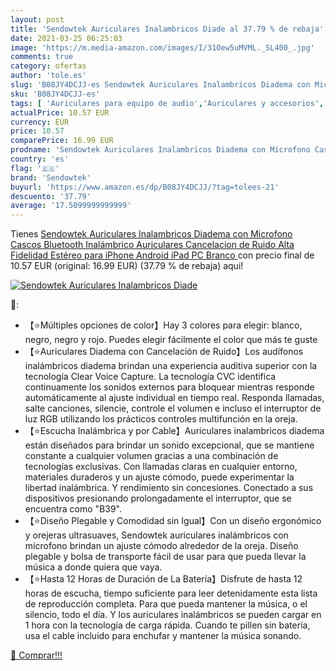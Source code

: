 ```yaml
---
layout: post
title: 'Sendowtek Auriculares Inalambricos Diade al 37.79 % de rebaja'
date: 2021-03-25 06:25:03
image: 'https://m.media-amazon.com/images/I/31Oew5uMVML._SL400_.jpg'
comments: true
category: ofertas
author: 'tole.es'
slug: 'B08JY4DCJJ-es Sendowtek Auriculares Inalambricos Diadema con Microfono...'
sku: 'B08JY4DCJJ-es'
tags: [ 'Auriculares para equipo de audio','Auriculares y accesorios','Electrónica','ipad','iphone','sendowtek', ]
actualPrice: 10.57 EUR
currency: EUR
price: 10.57
comparePrice: 16.99 EUR
prodname: 'Sendowtek Auriculares Inalambricos Diadema con Microfono Cascos Bluetooth Inalámbrico Auriculares Cancelacion de Ruido Alta Fidelidad Estéreo para iPhone Android iPad PC  Branco '
country: 'es'
flag: '🇪🇸'
brand: 'Sendowtek'
buyurl: 'https://www.amazon.es/dp/B08JY4DCJJ/?tag=tolees-21'
descuento: '37.79'
average: '17.5099999999999'
---
```


Tienes [Sendowtek Auriculares Inalambricos Diadema con Microfono Cascos Bluetooth Inalámbrico Auriculares Cancelacion de Ruido Alta Fidelidad Estéreo para iPhone Android iPad PC  Branco ](https://www.amazon.es/dp/B08JY4DCJJ/?tag=tolees-21) con precio final de  10.57 EUR (original: 16.99 EUR) (37.79 %  de rebaja) aqui!

[![Sendowtek Auriculares Inalambricos Diade](https://m.media-amazon.com/images/I/31Oew5uMVML._SL400_.jpg)](https://www.amazon.es/dp/B08JY4DCJJ/?tag=tolees-21)

🔎:

- 【⭐Múltiples opciones de color】Hay 3 colores para elegir: blanco, negro, negro y rojo. Puedes elegir fácilmente el color que más te guste
- 【⭐Auriculares Diadema con Cancelación de Ruido】Los audífonos inalámbricos diadema brindan una experiencia auditiva superior con la tecnología Clear Voice Capture. La tecnología CVC identifica continuamente los sonidos externos para bloquear mientras responde automáticamente al ajuste individual en tiempo real. Responda llamadas, salte canciones, silencie, controle el volumen e incluso el interruptor de luz RGB utilizando los prácticos controles multifunción en la oreja.
- 【⭐Escucha Inalámbrica y por Cable】Auriculares inalambricos diadema están diseñados para brindar un sonido excepcional, que se mantiene constante a cualquier volumen gracias a una combinación de tecnologías exclusivas. Con llamadas claras en cualquier entorno, materiales duraderos y un ajuste cómodo, puede experimentar la libertad inalámbrica. Y rendimiento sin concesiones. Conectado a sus dispositivos presionando prolongadamente el interruptor, que se encuentra como "B39".
- 【⭐Diseño Plegable y Comodidad sin Igual】Con un diseño ergonómico y orejeras ultrasuaves, Sendowtek auriculares inalámbricos con microfono brindan un ajuste cómodo alrededor de la oreja. Diseño plegable y bolsa de transporte fácil de usar para que pueda llevar la música a donde quiera que vaya.
- 【⭐Hasta 12 Horas de Duración de La Batería】Disfrute de hasta 12 horas de escucha, tiempo suficiente para leer detenidamente esta lista de reproducción completa. Para que pueda mantener la música, o el silencio, todo el día. Y los auriculares inalámbricos se pueden cargar en 1 hora con la tecnología de carga rápida. Cuando te pillen sin batería, usa el cable incluido para enchufar y mantener la música sonando.

[🛒 Comprar!!!](https://www.amazon.es/dp/B08JY4DCJJ/?tag=tolees-21)
